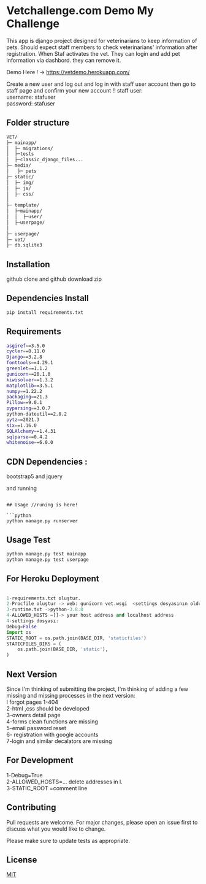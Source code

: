 # Vetchallenge.com Demo My Challenge

This app is django project designed for veterinarians to keep information of pets.
Should expect staff members to check veterinarians' information after registration.
When Staf activates the vet. They can login and add pet information via dashbord. they can remove it.

Demo Here ! -> https://vetdemo.herokuapp.com/

Create a new user and log out and log in with staff user account then go to staff page and confirm your new account
!!
staff user:<br>
username: stafuser<br>
password: stafuser

## Folder structure

```bash
VET/
├─ mainapp/
│  ├─ migrations/
│  ├─tests
│  ├─classic_django_files...
├─ media/
│   ├─ pets
├─ static/
│  ├─ img/
│  ├─ js/
│  ├─ css/
│
├─ template/
│  ├─mainapp/
│  │  ├─user/
│  ├─userpage/
│
├─ userpage/
├─ vet/
├─ db.sqlite3


```

## Installation

github clone and github download zip

## Dependencies Install

```bash
pip install requirements.txt

```

## Requirements

```bash
asgiref==3.5.0
cycler==0.11.0
Django==3.2.8
fonttools==4.29.1
greenlet==1.1.2
gunicorn==20.1.0
kiwisolver==1.3.2
matplotlib==3.5.1
numpy==1.22.2
packaging==21.3
Pillow==9.0.1
pyparsing==3.0.7
python-dateutil==2.8.2
pytz==2021.3
six==1.16.0
SQLAlchemy==1.4.31
sqlparse==0.4.2
whitenoise==6.0.0

```

## CDN Dependencies :

bootstrap5 and jquery

and running

````

## Usage //runing is here!

```python
python manage.py runserver

````

## Usage Test

```python
python manage.py test mainapp
python manage.py test userpage

```

## For Heroku Deployment

```python

1-requirements.txt oluştur.
2-Procfile oluştur -> web: gunicorn vet.wsgi  <settings dosyasının olduğu app>.wsgi
3-runtime.txt ->python-3.8.8
4-ALLOWED_HOSTS =[]-> your host address and localhost address
4-settings dosyası:
Debug=False
import os
STATIC_ROOT = os.path.join(BASE_DIR, 'staticfiles')
STATICFILES_DIRS = (
    os.path.join(BASE_DIR, 'static'),
)

```

## Next Version

Since I'm thinking of submitting the project, I'm thinking of adding a few missing and missing processes in the next version:<br>
I forgot pages 1-404<br>
2-html ,css should be developed<br>
3-owners detail page<br>
4-forms clean functions are missing<br>
5-email password reset<br>
6- registration with google accounts<br>
7-login and similar decalators are missing<br>

## For Development

1-Debug=True<br>
2-ALLOWED_HOSTS=... delete addresses in l.<br>
3-STATIC_ROOT =comment line<br>

## Contributing

Pull requests are welcome. For major changes, please open an issue first to discuss what you would like to change.

Please make sure to update tests as appropriate.

## License

[MIT](https://choosealicense.com/licenses/mit/)
